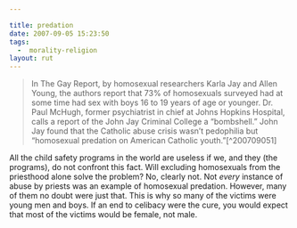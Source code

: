 ```yaml
---

title: predation
date: 2007-09-05 15:23:50
tags:
  -  morality-religion
layout: rut
---
```


<blockquote markdown="1">In The Gay Report, by homosexual researchers Karla Jay and Allen Young, the authors report that 73% of homosexuals surveyed had at some time had sex with boys 16 to 19 years of age or younger. Dr. Paul McHugh, former psychiatrist in chief at Johns Hopkins Hospital, calls a report of the John Jay Criminal College a “bombshell.” John Jay found that the Catholic abuse crisis wasn’t pedophilia but “homosexual predation on American Catholic youth.”[^200709051]</blockquote>

All the child safety programs in the world are useless if we, and they (the programs), do not confront this fact.  Will excluding homosexuals from the priesthood alone solve the problem? No, clearly not.  Not *every* instance of abuse by priests was an example of homosexual predation.  However, many of them no doubt were just that.  This is why so many of the victims were young men and boys.  If an end to celibacy were the cure, you would expect that most of the victims would be female, not male.

[^200709051]: "The Editors."  "Defending Marriage" National Catholic Register.  September 9-15, 2007 Issue <http://ncregister.com/site/article/3781 />

